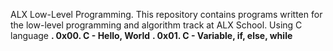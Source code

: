 ALX Low-Level Programming. This repository contains programs written for the low-level programming and algorithm track at ALX School. Using C language
**. 0x00. C - Hello, World**
**. 0x01. C - Variable, if, else, while**

